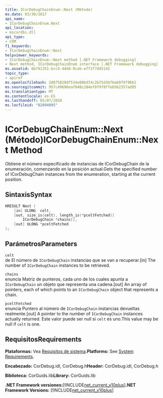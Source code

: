 ```yaml
---
title: ICorDebugChainEnum::Next (Método)
ms.date: 03/30/2017
api_name:
- ICorDebugChainEnum.Next
api_location:
- mscordbi.dll
api_type:
- COM
f1_keywords:
- ICorDebugChainEnum::Next
helpviewer_keywords:
- ICorDebugChainEnum::Next method [.NET Framework debugging]
- Next method, ICorDebugChainEnum interface [.NET Framework debugging]
ms.assetid: 6b791351-bcc5-4ddd-9cab-eff2f7dd5142
topic_type:
- apiref
ms.openlocfilehash: 2d075820df534e08bdf4c2b75d36f6a60f979662
ms.sourcegitcommit: 957c49696eaf048c284ef8f9f8ffeb562357ad95
ms.translationtype: MT
ms.contentlocale: es-ES
ms.lasthandoff: 05/07/2020
ms.locfileid: "82894095"
---
```

# <a name="icordebugchainenumnext-method"></a><span data-ttu-id="c0996-102">ICorDebugChainEnum::Next (Método)</span><span class="sxs-lookup"><span data-stu-id="c0996-102">ICorDebugChainEnum::Next Method</span></span>
<span data-ttu-id="c0996-103">Obtiene el número especificado de instancias de ICorDebugChain de la enumeración, comenzando en la posición actual.</span><span class="sxs-lookup"><span data-stu-id="c0996-103">Gets the specified number of ICorDebugChain instances from the enumeration, starting at the current position.</span></span>  
  
## <a name="syntax"></a><span data-ttu-id="c0996-104">Sintaxis</span><span class="sxs-lookup"><span data-stu-id="c0996-104">Syntax</span></span>  
  
```cpp  
HRESULT Next (  
    [in] ULONG  celt,  
    [out, size_is(celt), length_is(*pceltFetched)]  
        ICorDebugChain *chains[],  
    [out] ULONG *pceltFetched  
);  
```  
  
## <a name="parameters"></a><span data-ttu-id="c0996-105">Parámetros</span><span class="sxs-lookup"><span data-stu-id="c0996-105">Parameters</span></span>  
 `celt`  
 <span data-ttu-id="c0996-106">de El número de `ICorDebugChain` instancias que se van a recuperar.</span><span class="sxs-lookup"><span data-stu-id="c0996-106">[in] The number of `ICorDebugChain` instances to be retrieved.</span></span>  
  
 `chains`  
 <span data-ttu-id="c0996-107">enuncia Matriz de punteros, cada uno de los cuales apunta a `ICorDebugChain` un objeto que representa una cadena.</span><span class="sxs-lookup"><span data-stu-id="c0996-107">[out] An array of pointers, each of which points to an `ICorDebugChain` object that represents a chain.</span></span>  
  
 `pceltFetched`  
 <span data-ttu-id="c0996-108">enuncia Puntero al número de `ICorDebugChain` instancias devueltas realmente.</span><span class="sxs-lookup"><span data-stu-id="c0996-108">[out] A pointer to the number of `ICorDebugChain` instances actually returned.</span></span> <span data-ttu-id="c0996-109">Este valor puede ser null si `celt` es uno.</span><span class="sxs-lookup"><span data-stu-id="c0996-109">This value may be null if `celt` is one.</span></span>  
  
## <a name="requirements"></a><span data-ttu-id="c0996-110">Requisitos</span><span class="sxs-lookup"><span data-stu-id="c0996-110">Requirements</span></span>  
 <span data-ttu-id="c0996-111">**Plataformas:** Vea [Requisitos de sistema](../../get-started/system-requirements.md).</span><span class="sxs-lookup"><span data-stu-id="c0996-111">**Platforms:** See [System Requirements](../../get-started/system-requirements.md).</span></span>  
  
 <span data-ttu-id="c0996-112">**Encabezado:** CorDebug.idl, CorDebug.h</span><span class="sxs-lookup"><span data-stu-id="c0996-112">**Header:** CorDebug.idl, CorDebug.h</span></span>  
  
 <span data-ttu-id="c0996-113">**Biblioteca:** CorGuids.lib</span><span class="sxs-lookup"><span data-stu-id="c0996-113">**Library:** CorGuids.lib</span></span>  
  
 <span data-ttu-id="c0996-114">**.NET Framework versiones:**[!INCLUDE[net_current_v10plus](../../../../includes/net-current-v10plus-md.md)]</span><span class="sxs-lookup"><span data-stu-id="c0996-114">**.NET Framework Versions:** [!INCLUDE[net_current_v10plus](../../../../includes/net-current-v10plus-md.md)]</span></span>
